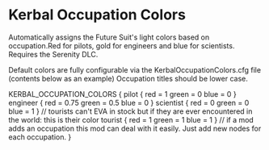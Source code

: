 # Kerbal Occupation Colors
Automatically assigns the Future Suit's light colors based on occupation.Red for pilots, gold for engineers and blue for scientists. Requires the Serenity DLC.

Default colors are fully configurable via the KerbalOccupationColors.cfg file (contents below as an example)
Occupation titles should be lower case.

KERBAL_OCCUPATION_COLORS
{
    pilot
    {
        red = 1
        green = 0
        blue = 0
    }
    engineer
    {
        red = 0.75
        green = 0.5
        blue = 0
    }
    scientist
    {
        red = 0
        green = 0
        blue = 1
    }
    // tourists can't EVA in stock but if they are ever encountered in the world: this is their color
    tourist
    {
        red = 1
        green = 1
        blue = 1
    }
    // if a mod adds an occupation this mod can deal with it easily. Just add new nodes for each occupation.
}
